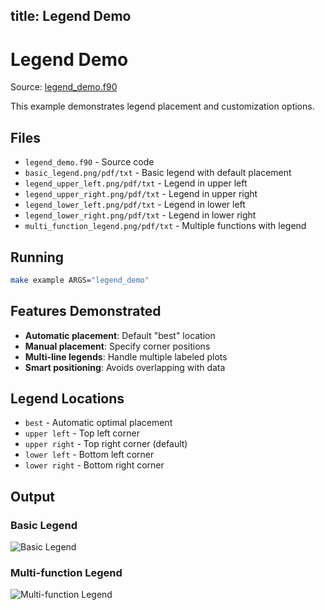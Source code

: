 title: Legend Demo
---

# Legend Demo

Source: [legend_demo.f90](../../sourcefile/legend_demo.f90.html)

This example demonstrates legend placement and customization options.

## Files

- `legend_demo.f90` - Source code
- `basic_legend.png/pdf/txt` - Basic legend with default placement
- `legend_upper_left.png/pdf/txt` - Legend in upper left
- `legend_upper_right.png/pdf/txt` - Legend in upper right
- `legend_lower_left.png/pdf/txt` - Legend in lower left
- `legend_lower_right.png/pdf/txt` - Legend in lower right
- `multi_function_legend.png/pdf/txt` - Multiple functions with legend

## Running

```bash
make example ARGS="legend_demo"
```

## Features Demonstrated

- **Automatic placement**: Default "best" location
- **Manual placement**: Specify corner positions
- **Multi-line legends**: Handle multiple labeled plots
- **Smart positioning**: Avoids overlapping with data

## Legend Locations

- `best` - Automatic optimal placement
- `upper left` - Top left corner
- `upper right` - Top right corner (default)
- `lower left` - Bottom left corner
- `lower right` - Bottom right corner

## Output

### Basic Legend
![Basic Legend](../../media/examples/legend_demo/basic_legend.png)

### Multi-function Legend
![Multi-function Legend](../../media/examples/legend_demo/multi_function_legend.png)
